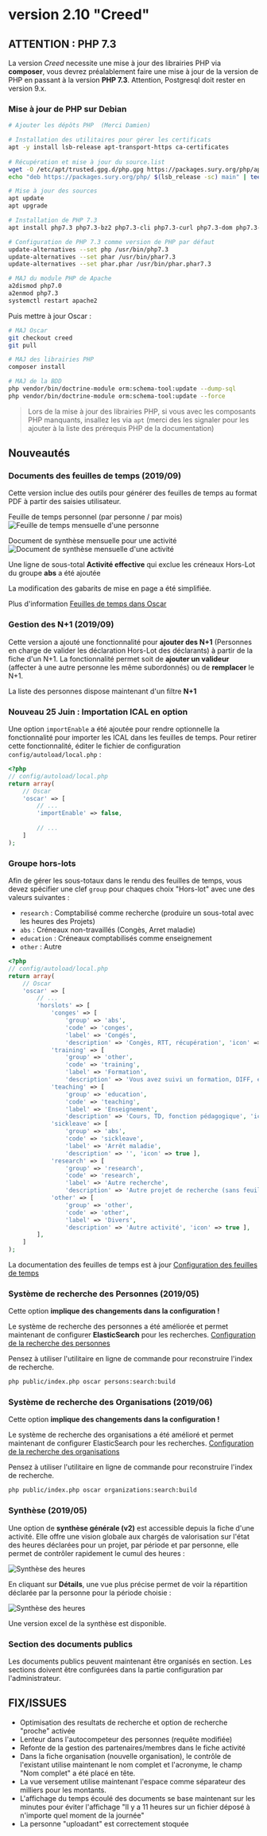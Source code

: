 # version 2.10 "Creed"

## ATTENTION : PHP 7.3

La version *Creed* necessite une mise à jour des librairies PHP via **composer**, vous devrez préalablement faire une mise à jour de la version de PHP en passant à la version **PHP 7.3**. Attention, Postgresql doit rester en version 9.x. 

### Mise à jour de PHP sur Debian

```bash
# Ajouter les dépôts PHP  (Merci Damien)

# Installation des utilitaires pour gérer les certificats
apt -y install lsb-release apt-transport-https ca-certificates
 
# Récupération et mise à jour du source.list 
wget -O /etc/apt/trusted.gpg.d/php.gpg https://packages.sury.org/php/apt.gpg
echo "deb https://packages.sury.org/php/ $(lsb_release -sc) main" | tee /etc/apt/sources.list.d/php7.3.list

# Mise à jour des sources
apt update
apt upgrade

# Installation de PHP 7.3
apt install php7.3 php7.3-bz2 php7.3-cli php7.3-curl php7.3-dom php7.3-gd php7.3-intl php7.3-ldap php7.3-mbstring php7.3-pgsql php7.3-xml php7.3-zip

# Configuration de PHP 7.3 comme version de PHP par défaut
update-alternatives --set php /usr/bin/php7.3
update-alternatives --set phar /usr/bin/phar7.3
update-alternatives --set phar.phar /usr/bin/phar.phar7.3

# MAJ du module PHP de Apache
a2dismod php7.0
a2enmod php7.3
systemctl restart apache2
```

Puis mettre à jour Oscar : 

```bash
# MAJ Oscar
git checkout creed
git pull

# MAJ des librairies PHP
composer install

# MAJ de la BDD
php vendor/bin/doctrine-module orm:schema-tool:update --dump-sql
php vendor/bin/doctrine-module orm:schema-tool:update --force
```

> Lors de la mise à jour des librairies PHP, si vous avec les composants PHP manquants, insallez les via `apt` (merci des les signaler pour les ajouter à la liste des prérequis PHP de la documentation)


## Nouveautés

### Documents des feuilles de temps (2019/09)

Cette version inclue des outils pour générer des feuilles de temps au format PDF à partir des saisies utilisateur. 

Feuille de temps personnel (par personne / par mois)
![Feuille de temps mensuelle d'une personne](../images/feuille-de-temps-personne.png)


Document de synthèse mensuelle pour une activité
![Document de synthèse mensuelle d'une activité](../images/feuille-de-temps-activite-mensuelle.png)

Une ligne de sous-total **Activité effective** qui exclue les créneaux Hors-Lot du groupe **abs** a été ajoutée

La modification des gabarits de mise en page a été simplifiée.

Plus d'information [Feuilles de temps dans Oscar](../timesheet.md)


### Gestion des N+1 (2019/09)

Cette version a ajouté une fonctionnalité pour **ajouter des N+1** (Personnes en charge de valider les déclaration Hors-Lot des déclarants) à partir de la fiche d'un N+1. La fonctionnalité permet soit de **ajouter un valideur** (affecter à une autre personne les même subordonnés) ou de **remplacer** le N+1.

La liste des personnes dispose maintenant d'un filtre **N+1**


### Nouveau 25 Juin : Importation ICAL en option

Une option `importEnable` a été ajoutée pour rendre optionnelle la fonctionnalité pour importer les ICAL dans les feuilles de temps. Pour retirer cette fonctionnalité, éditer le fichier de configuration `config/autoload/local.php` : 

```php
<?php
// config/autoload/local.php
return array(
    // Oscar
    'oscar' => [
        // ...
        'importEnable' => false,
        
        // ...
    ]
);
```

### Groupe hors-lots

Afin de gérer les sous-totaux dans le rendu des feuilles de temps, vous devez spécifier une clef `group` pour chaques choix "Hors-lot" avec une des valeurs suivantes :

 - `research` : Comptabilisé comme recherche (produire un sous-total avec les heures des Projets)
 - `abs` : Créneaux non-travaillés (Congès, Arret maladie)
 - `education` : Créneaux comptabilisés comme enseignement
 - `other` : Autre

```php
<?php
// config/autoload/local.php
return array(
    // Oscar
    'oscar' => [
        // ...
        'horslots' => [
            'conges' => [
                'group' => 'abs',
                'code' => 'conges',
                'label' => 'Congés',
                'description' => 'Congès, RTT, récupération', 'icon' => true ],
            'training' => [
                'group' => 'other',
                'code' => 'training',
                'label' => 'Formation',
                'description' => 'Vous avez suivi un formation, DIFF, etc...', 'icon' => true ],
            'teaching' => [
                'group' => 'education',
                'code' => 'teaching',
                'label' => 'Enseignement',
                'description' => 'Cours, TD, fonction pédagogique', 'icon' => true ],
            'sickleave' => [
                'group' => 'abs',
                'code' => 'sickleave',
                'label' => 'Arrêt maladie',
                'description' => '', 'icon' => true ],
            'research' => [
                'group' => 'research',
                'code' => 'research',
                'label' => 'Autre recherche',
                'description' => 'Autre projet de recherche (sans feuille de temps)', 'icon' => true ],
            'other' => [
                'group' => 'other',
                'code' => 'other',
                'label' => 'Divers',
                'description' => 'Autre activité', 'icon' => true ],
        ],
    ]
);
```

La documentation des feuilles de temps est à jour [Configuration des feuilles de temps](../timesheet.md)

### Système de recherche des Personnes (2019/05)

Cette option **implique des changements dans la configuration !**

Le système de recherche des personnes a été améliorée et permet maintenant de configurer **ElasticSearch** pour les recherches. [Configuration de la recherche des personnes](../configuration.md#recherche-des-personnes)

Pensez à utiliser l'utilitaire en ligne de commande pour reconstruire l'index de recherche.

```bash
php public/index.php oscar persons:search:build
```

### Système de recherche des Organisations (2019/06)

Cette option **implique des changements dans la configuration !**

Le système de recherche des organisations a été amélioré et permet maintenant de configurer ElasticSearch pour les recherches. [Configuration de la recherche des organisations](../configuration.md#recherche-des-organisations)

Pensez à utiliser l'utilitaire en ligne de commande pour reconstruire l'index de recherche.

```bash
php public/index.php oscar organizations:search:build
```

### Synthèse (2019/05)

Une option de **synthèse générale (v2)** est accessible depuis la fiche d'une activité. Elle offre une vision globale aux chargés de valorisation sur l'état des heures déclarées pour un projet, par période et par personne, elle permet de contrôler rapidement le cumul des heures :

![Synthèse des heures](../images/synthes-2-001.png)

En cliquant sur **Détails**, une vue plus précise permet de voir la répartition déclarée par la personne pour la période choisie :

![Synthèse des heures](../images/synthes-2-002.png)

Une version excel de la synthèse est disponible.


### Section des documents publics

Les documents publics peuvent maintenant être organisés en section. Les sections doivent être configurées dans la partie configuration par l'administrateur.



## FIX/ISSUES

 - Optimisation des resultats de recherche et option de recherche "proche" activée
 - Lenteur dans l'autocompeteur des personnes (requête modifiée)
 - Refonte de la gestion des partenaires/membres dans le fiche activité
 - Dans la fiche organisation (nouvelle organisation), le contrôle de l'existant utilise maintenant le nom complet et l'acronyme, le champ "Nom complet" a été placé en tête.
 - La vue versement utilise maintenant l'espace comme séparateur des milliers pour les montants.
 - L'affichage du temps écoulé des documents se base maintenant sur les minutes pour éviter l'affichage "Il y a 11 heures sur un fichier déposé à n'importe quel moment de la journée"
 - La personne "uploadant" est correctement stoquée
